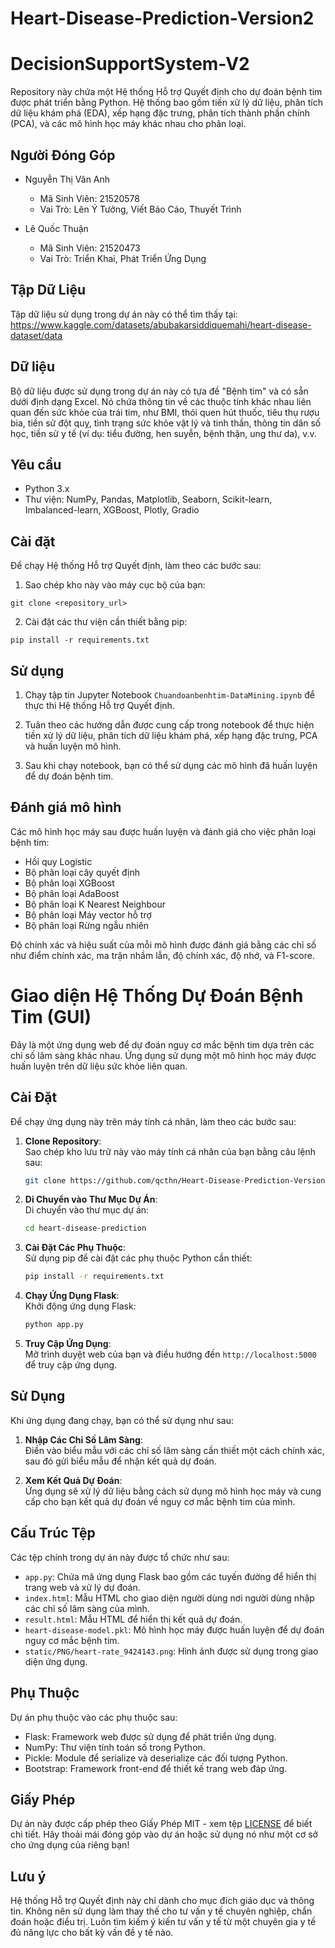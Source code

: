 ﻿# Heart-Disease-Prediction-Version2
# DecisionSupportSystem-V2

Repository này chứa một Hệ thống Hỗ trợ Quyết định cho dự đoán bệnh tim được phát triển bằng Python. Hệ thống bao gồm tiền xử lý dữ liệu, phân tích dữ liệu khám phá (EDA), xếp hạng đặc trưng, phân tích thành phần chính (PCA), và các mô hình học máy khác nhau cho phân loại.
## Người Đóng Góp

- Nguyễn Thị Vân Anh
  - Mã Sinh Viên: 21520578
  - Vai Trò: Lên Ý Tưởng, Viết Báo Cáo, Thuyết Trình

- Lê Quốc Thuận
  - Mã Sinh Viên: 21520473
  - Vai Trò: Triển Khai, Phát Triển Ứng Dụng

## Tập Dữ Liệu

Tập dữ liệu sử dụng trong dự án này có thể tìm thấy tại: https://www.kaggle.com/datasets/abubakarsiddiquemahi/heart-disease-dataset/data

## Dữ liệu

Bộ dữ liệu được sử dụng trong dự án này có tựa đề "Bệnh tim" và có sẵn dưới định dạng Excel. Nó chứa thông tin về các thuộc tính khác nhau liên quan đến sức khỏe của trái tim, như BMI, thói quen hút thuốc, tiêu thụ rượu bia, tiền sử đột quỵ, tình trạng sức khỏe vật lý và tinh thần, thông tin dân số học, tiền sử y tế (ví dụ: tiểu đường, hen suyễn, bệnh thận, ung thư da), v.v.

## Yêu cầu

- Python 3.x
- Thư viện: NumPy, Pandas, Matplotlib, Seaborn, Scikit-learn, Imbalanced-learn, XGBoost, Plotly, Gradio

## Cài đặt

Để chạy Hệ thống Hỗ trợ Quyết định, làm theo các bước sau:

1. Sao chép kho này vào máy cục bộ của bạn:

```
git clone <repository_url>
```

2. Cài đặt các thư viện cần thiết bằng pip:

```
pip install -r requirements.txt
```

## Sử dụng

1. Chạy tập tin Jupyter Notebook `Chuandoanbenhtim-DataMining.ipynb` để thực thi Hệ thống Hỗ trợ Quyết định.

2. Tuân theo các hướng dẫn được cung cấp trong notebook để thực hiện tiền xử lý dữ liệu, phân tích dữ liệu khám phá, xếp hạng đặc trưng, PCA và huấn luyện mô hình.

3. Sau khi chạy notebook, bạn có thể sử dụng các mô hình đã huấn luyện để dự đoán bệnh tim.

## Đánh giá mô hình

Các mô hình học máy sau được huấn luyện và đánh giá cho việc phân loại bệnh tim:

- Hồi quy Logistic
- Bộ phân loại cây quyết định
- Bộ phân loại XGBoost
- Bộ phân loại AdaBoost
- Bộ phân loại K Nearest Neighbour
- Bộ phân loại Máy vector hỗ trợ
- Bộ phân loại Rừng ngẫu nhiên

Độ chính xác và hiệu suất của mỗi mô hình được đánh giá bằng các chỉ số như điểm chính xác, ma trận nhầm lẫn, độ chính xác, độ nhớ, và F1-score.


# Giao diện Hệ Thống Dự Đoán Bệnh Tim (GUI)

Đây là một ứng dụng web để dự đoán nguy cơ mắc bệnh tim dựa trên các chỉ số lâm sàng khác nhau. Ứng dụng sử dụng một mô hình học máy được huấn luyện trên dữ liệu sức khỏe liên quan.

## Cài Đặt

Để chạy ứng dụng này trên máy tính cá nhân, làm theo các bước sau:

1. **Clone Repository**:  
   Sao chép kho lưu trữ này vào máy tính cá nhân của bạn bằng câu lệnh sau:

    ```bash
    git clone https://github.com/qcthn/Heart-Disease-Prediction-Version2.git
    ```

2. **Di Chuyển vào Thư Mục Dự Án**:  
   Di chuyển vào thư mục dự án:

    ```bash
    cd heart-disease-prediction
    ```

3. **Cài Đặt Các Phụ Thuộc**:  
   Sử dụng pip để cài đặt các phụ thuộc Python cần thiết:

    ```bash
    pip install -r requirements.txt
    ```

4. **Chạy Ứng Dụng Flask**:  
   Khởi động ứng dụng Flask:

    ```bash
    python app.py
    ```

5. **Truy Cập Ứng Dụng**:  
   Mở trình duyệt web của bạn và điều hướng đến `http://localhost:5000` để truy cập ứng dụng.

## Sử Dụng

Khi ứng dụng đang chạy, bạn có thể sử dụng như sau:

1. **Nhập Các Chỉ Số Lâm Sàng**:  
   Điền vào biểu mẫu với các chỉ số lâm sàng cần thiết một cách chính xác, sau đó gửi biểu mẫu để nhận kết quả dự đoán.

2. **Xem Kết Quả Dự Đoán**:  
   Ứng dụng sẽ xử lý dữ liệu bằng cách sử dụng mô hình học máy và cung cấp cho bạn kết quả dự đoán về nguy cơ mắc bệnh tim của mình.

## Cấu Trúc Tệp

Các tệp chính trong dự án này được tổ chức như sau:

- `app.py`: Chứa mã ứng dụng Flask bao gồm các tuyến đường để hiển thị trang web và xử lý dự đoán.
- `index.html`: Mẫu HTML cho giao diện người dùng nơi người dùng nhập các chỉ số lâm sàng của mình.
- `result.html`: Mẫu HTML để hiển thị kết quả dự đoán.
- `heart-disease-model.pkl`: Mô hình học máy được huấn luyện để dự đoán nguy cơ mắc bệnh tim.
- `static/PNG/heart-rate_9424143.png`: Hình ảnh được sử dụng trong giao diện ứng dụng.

## Phụ Thuộc

Dự án phụ thuộc vào các phụ thuộc sau:

- Flask: Framework web được sử dụng để phát triển ứng dụng.
- NumPy: Thư viện tính toán số trong Python.
- Pickle: Module để serialize và deserialize các đối tượng Python.
- Bootstrap: Framework front-end để thiết kế trang web đáp ứng.

## Giấy Phép

Dự án này được cấp phép theo Giấy Phép MIT - xem tệp [LICENSE](LICENSE) để biết chi tiết. Hãy thoải mái đóng góp vào dự án hoặc sử dụng nó như một cơ sở cho ứng dụng của riêng bạn!

## Lưu ý

Hệ thống Hỗ trợ Quyết định này chỉ dành cho mục đích giáo dục và thông tin. Không nên sử dụng làm thay thế cho tư vấn y tế chuyên nghiệp, chẩn đoán hoặc điều trị. Luôn tìm kiếm ý kiến ​​tư vấn y tế từ một chuyên gia y tế đủ năng lực cho bất kỳ vấn đề y tế nào.
